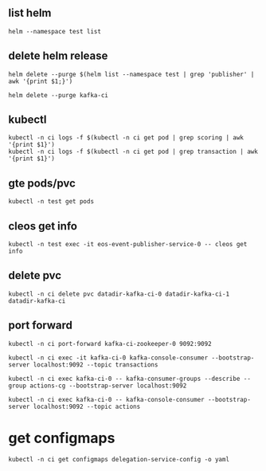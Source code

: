 ## list helm 
    helm --namespace test list

## delete helm release
    helm delete --purge $(helm list --namespace test | grep 'publisher' | awk '{print $1;}')

    helm delete --purge kafka-ci



## kubectl

    kubectl -n ci logs -f $(kubectl -n ci get pod | grep scoring | awk '{print $1}')
    kubectl -n ci logs -f $(kubectl -n ci get pod | grep transaction | awk '{print $1}')

## gte pods/pvc
    kubectl -n test get pods

## cleos get info
    kubectl -n test exec -it eos-event-publisher-service-0 -- cleos get info

## delete pvc 
    kubectl -n ci delete pvc datadir-kafka-ci-0 datadir-kafka-ci-1 datadir-kafka-ci

## port forward
    kubectl -n ci port-forward kafka-ci-zookeeper-0 9092:9092

    kubectl -n ci exec -it kafka-ci-0 kafka-console-consumer --bootstrap-server localhost:9092 --topic transactions

    kubectl -n ci exec kafka-ci-0 -- kafka-consumer-groups --describe --group actions-cg --bootstrap-server localhost:9092

    kubectl -n ci exec kafka-ci-0 -- kafka-console-consumer --bootstrap-server localhost:9092 --topic actions

# get configmaps
    kubectl -n ci get configmaps delegation-service-config -o yaml